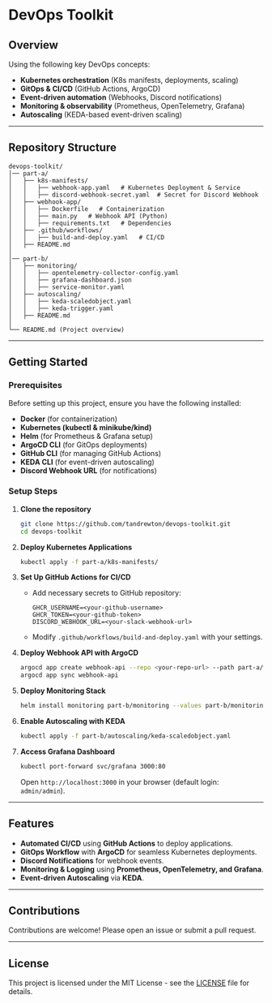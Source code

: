 # DevOps Toolkit

## Overview

Using the following key DevOps concepts:

- **Kubernetes orchestration** (K8s manifests, deployments, scaling)
- **GitOps & CI/CD** (GitHub Actions, ArgoCD)
- **Event-driven automation** (Webhooks, Discord notifications)
- **Monitoring & observability** (Prometheus, OpenTelemetry, Grafana)
- **Autoscaling** (KEDA-based event-driven scaling)

---

## Repository Structure

```
devops-toolkit/
│── part-a/
│   ├── k8s-manifests/
│   │   ├── webhook-app.yaml   # Kubernetes Deployment & Service
│   │   ├── discord-webhook-secret.yaml  # Secret for Discord Webhook
│   ├── webhook-app/
│   │   ├── Dockerfile   # Containerization
│   │   ├── main.py   # Webhook API (Python)
│   │   ├── requirements.txt   # Dependencies
│   ├── .github/workflows/
│   │   ├── build-and-deploy.yaml   # CI/CD
│   ├── README.md
│
│── part-b/
│   ├── monitoring/
│   │   ├── opentelemetry-collector-config.yaml
│   │   ├── grafana-dashboard.json
│   │   ├── service-monitor.yaml
│   ├── autoscaling/
│   │   ├── keda-scaledobject.yaml
│   │   ├── keda-trigger.yaml
│   ├── README.md
│
└── README.md (Project overview)
```

---

## Getting Started

### Prerequisites
Before setting up this project, ensure you have the following installed:
- **Docker** (for containerization)
- **Kubernetes (kubectl & minikube/kind)**
- **Helm** (for Prometheus & Grafana setup)
- **ArgoCD CLI** (for GitOps deployments)
- **GitHub CLI** (for managing GitHub Actions)
- **KEDA CLI** (for event-driven autoscaling)
- **Discord Webhook URL** (for notifications)

### Setup Steps
1. **Clone the repository**
   ```sh
   git clone https://github.com/tandrewton/devops-toolkit.git
   cd devops-toolkit
   ```

2. **Deploy Kubernetes Applications**
   ```sh
   kubectl apply -f part-a/k8s-manifests/
   ```

3. **Set Up GitHub Actions for CI/CD**
   - Add necessary secrets to GitHub repository:
     ```plaintext
     GHCR_USERNAME=<your-github-username>
     GHCR_TOKEN=<your-github-token>
     DISCORD_WEBHOOK_URL=<your-slack-webhook-url>
     ```
   - Modify `.github/workflows/build-and-deploy.yaml` with your settings.

4. **Deploy Webhook API with ArgoCD**
   ```sh
   argocd app create webhook-api --repo <your-repo-url> --path part-a/webhook-app --dest-namespace default --dest-server https://kubernetes.default.svc
   argocd app sync webhook-api
   ```

5. **Deploy Monitoring Stack**
   ```sh
   helm install monitoring part-b/monitoring --values part-b/monitoring/values.yaml
   ```

6. **Enable Autoscaling with KEDA**
   ```sh
   kubectl apply -f part-b/autoscaling/keda-scaledobject.yaml
   ```

7. **Access Grafana Dashboard**
   ```sh
   kubectl port-forward svc/grafana 3000:80
   ```
   Open `http://localhost:3000` in your browser (default login: `admin/admin`).

---

## Features

- **Automated CI/CD** using **GitHub Actions** to deploy applications.
- **GitOps Workflow** with **ArgoCD** for seamless Kubernetes deployments.
- **Discord Notifications** for webhook events.
- **Monitoring & Logging** using **Prometheus, OpenTelemetry, and Grafana**.
- **Event-driven Autoscaling** via **KEDA**.

---

## Contributions

Contributions are welcome! Please open an issue or submit a pull request.

---

## License

This project is licensed under the MIT License - see the [LICENSE](LICENSE) file for details.

